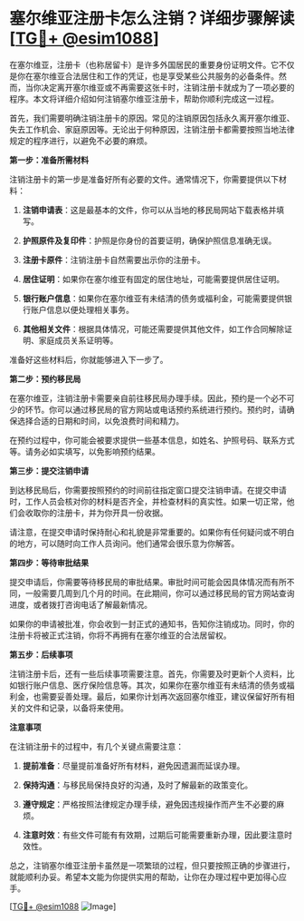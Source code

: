 # 塞尔维亚注册卡怎么注销？详细步骤解读[[TG💪+ @esim1088](https://t.me/s/esim1088)]

在塞尔维亚，注册卡（也称居留卡）是许多外国居民的重要身份证明文件。它不仅是你在塞尔维亚合法居住和工作的凭证，也是享受某些公共服务的必备条件。然而，当你决定离开塞尔维亚或不再需要这张卡时，注销注册卡就成为了一项必要的程序。本文将详细介绍如何注销塞尔维亚注册卡，帮助你顺利完成这一过程。

首先，我们需要明确注销注册卡的原因。常见的注销原因包括永久离开塞尔维亚、失去工作机会、家庭原因等。无论出于何种原因，注销注册卡都需要按照当地法律规定的程序进行，以避免不必要的麻烦。

**第一步：准备所需材料**

注销注册卡的第一步是准备好所有必要的文件。通常情况下，你需要提供以下材料：

1. **注销申请表**：这是最基本的文件，你可以从当地的移民局网站下载表格并填写。
   
2. **护照原件及复印件**：护照是你身份的首要证明，确保护照信息准确无误。

3. **注册卡原件**：注销注册卡自然需要出示你的注册卡。

4. **居住证明**：如果你在塞尔维亚有固定的居住地址，可能需要提供居住证明。

5. **银行账户信息**：如果你在塞尔维亚有未结清的债务或福利金，可能需要提供银行账户信息以便处理相关事务。

6. **其他相关文件**：根据具体情况，可能还需要提供其他文件，如工作合同解除证明、家庭成员关系证明等。

准备好这些材料后，你就能够进入下一步了。

**第二步：预约移民局**

在塞尔维亚，注销注册卡需要亲自前往移民局办理手续。因此，预约是一个必不可少的环节。你可以通过移民局的官方网站或电话预约系统进行预约。预约时，请确保选择合适的日期和时间，以免浪费时间和精力。

在预约过程中，你可能会被要求提供一些基本信息，如姓名、护照号码、联系方式等。请务必如实填写，以免影响预约结果。

**第三步：提交注销申请**

到达移民局后，你需要按照预约的时间前往指定窗口提交注销申请。在提交申请时，工作人员会核对你的材料是否齐全，并检查材料的真实性。如果一切正常，他们会收取你的注册卡，并为你开具一份收据。

请注意，在提交申请时保持耐心和礼貌是非常重要的。如果你有任何疑问或不明白的地方，可以随时向工作人员询问。他们通常会很乐意为你解答。

**第四步：等待审批结果**

提交申请后，你需要等待移民局的审批结果。审批时间可能会因具体情况而有所不同，一般需要几周到几个月的时间。在此期间，你可以通过移民局的官方网站查询进度，或者拨打咨询电话了解最新情况。

如果你的申请被批准，你会收到一封正式的通知书，告知你注销成功。同时，你的注册卡将被正式注销，你将不再拥有在塞尔维亚的合法居留权。

**第五步：后续事项**

注销注册卡后，还有一些后续事项需要注意。首先，你需要及时更新个人资料，比如银行账户信息、医疗保险信息等。其次，如果你在塞尔维亚有未结清的债务或福利金，也需要妥善处理。最后，如果你计划再次返回塞尔维亚，建议保留好所有相关的文件和记录，以备将来使用。

**注意事项**

在注销注册卡的过程中，有几个关键点需要注意：

1. **提前准备**：尽量提前准备好所有材料，避免因遗漏而延误办理。

2. **保持沟通**：与移民局保持良好的沟通，及时了解最新的政策变化。

3. **遵守规定**：严格按照法律规定办理手续，避免因违规操作而产生不必要的麻烦。

4. **注意时效**：有些文件可能有有效期，过期后可能需要重新办理，因此要注意时效性。

总之，注销塞尔维亚注册卡虽然是一项繁琐的过程，但只要按照正确的步骤进行，就能顺利办妥。希望本文能为你提供实用的帮助，让你在办理过程中更加得心应手。

[[TG💪+ @esim1088](https://t.me/s/esim1088) ![Image](https://i.postimg.cc/4NQfJmqS/Snipaste-2025-05-13-00-14-12.png)]